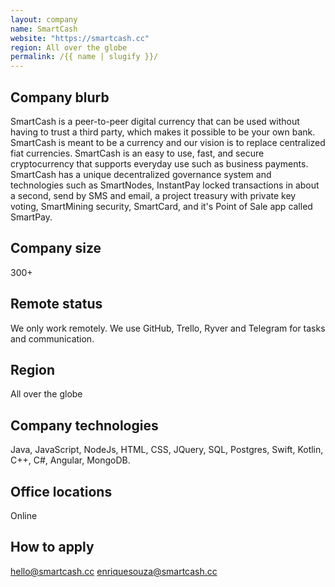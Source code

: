 ```yaml
---
layout: company
name: SmartCash
website: "https://smartcash.cc"
region: All over the globe
permalink: /{{ name | slugify }}/
---
```


## Company blurb

SmartCash is a peer-to-peer digital currency that can be used without having to trust a third party,
which makes it possible to be your own bank.
SmartCash is meant to be a currency and our vision is to replace centralized fiat currencies.
SmartCash is an easy to use, fast, and secure cryptocurrency that supports everyday use such as
business payments. SmartCash has a unique decentralized governance system and technologies
such as SmartNodes, InstantPay locked transactions in about a second, send by SMS and email, a
project treasury with private key voting, SmartMining security, SmartCard, and it's Point of Sale
app called SmartPay.

## Company size

300+

## Remote status

We only work remotely. We use GitHub, Trello, Ryver and Telegram for tasks and communication.

## Region

All over the globe

## Company technologies

Java, JavaScript, NodeJs, HTML, CSS, JQuery, SQL, Postgres, Swift, Kotlin, C++, C#, Angular, MongoDB.

## Office locations

Online

## How to apply

hello@smartcash.cc
enriquesouza@smartcash.cc